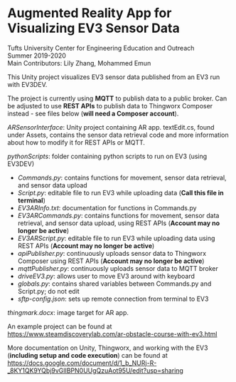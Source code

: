 # Augmented Reality App for Visualizing EV3 Sensor Data
Tufts University Center for Engineering Education and Outreach  
Summer 2019-2020  
Main Contributors: Lily Zhang, Mohammed Emun  

This Unity project visualizes EV3 sensor data published from an EV3 run with EV3DEV.

The project is currently using **MQTT** to publish data to a public broker. Can be adjusted to use **REST APIs** to publish data to Thingworx Composer instead - see files below (**will need a Composer account**).

*ARSensorInterface*: Unity project containing AR app. textEdit.cs, found under Assets, contains the sensor data retrieval code and more information about how to modify it for REST APIs or MQTT.

*pythonScripts*: folder containing python scripts to run on EV3 (using EV3DEV)
  * *Commands.py*: contains functions for movement, sensor data retrieval, and sensor data upload  
  * *Script.py*: editable file to run EV3 while uploading data (**Call this file in terminal**) 
  * *EV3ARInfo.txt*: documentation for functions in Commands.py
  * *EV3ARCommands.py*: contains functions for movement, sensor data retrieval, and sensor data upload, using REST APIs (**Account may no longer be active**)
  * *EV3ARScript.py*: editable file to run EV3 while uploading data using REST APIs (**Account may no longer be active**)
  * *apiPublisher.py*: continuously uploads sensor data to Thingworx Composer using REST APIs (**Account may no longer be active**)
  * *mqttPublisher.py*: continuously uploads sensor data to MQTT broker 
  * *driveEV3.py*: allows user to move EV3 around with keyboard
  * *globals.py*: contains shared variables between Commands.py and Script.py; do not edit 
  * *sftp-config.json*: sets up remote connection from terminal to EV3

*thingmark.docx*: image target for AR app.

An example project can be found at https://www.steamdiscoverylab.com/ar-obstacle-course-with-ev3.html  

More documentation on Unity, Thingworx, and working with the EV3 (**including setup and code execution**) can be found at https://docs.google.com/document/d/1_b_NURj-R-_8KY1QK9YQbj9vGlIBPN0UUgQzuAot95U/edit?usp=sharing
